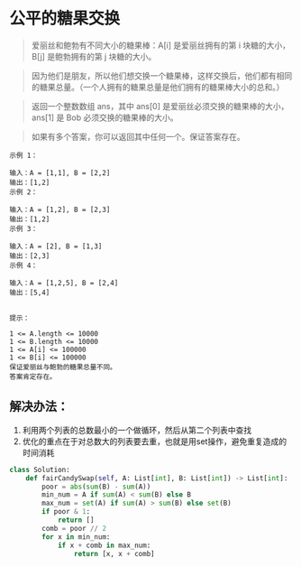# 公平的糖果交换

> 爱丽丝和鲍勃有不同大小的糖果棒：A[i] 是爱丽丝拥有的第 i 块糖的大小，B[j] 是鲍勃拥有的第 j 块糖的大小。

> 因为他们是朋友，所以他们想交换一个糖果棒，这样交换后，他们都有相同的糖果总量。（一个人拥有的糖果总量是他们拥有的糖果棒大小的总和。）

> 返回一个整数数组 ans，其中 ans[0] 是爱丽丝必须交换的糖果棒的大小，ans[1] 是 Bob 必须交换的糖果棒的大小。

> 如果有多个答案，你可以返回其中任何一个。保证答案存在。


```
示例 1：

输入：A = [1,1], B = [2,2]
输出：[1,2]
示例 2：

输入：A = [1,2], B = [2,3]
输出：[1,2]
示例 3：

输入：A = [2], B = [1,3]
输出：[2,3]
示例 4：

输入：A = [1,2,5], B = [2,4]
输出：[5,4]


提示：

1 <= A.length <= 10000
1 <= B.length <= 10000
1 <= A[i] <= 100000
1 <= B[i] <= 100000
保证爱丽丝与鲍勃的糖果总量不同。
答案肯定存在。
```

## 解决办法：
1. 利用两个列表的总数最小的一个做循环，然后从第二个列表中查找
2. 优化的重点在于对总数大的列表要去重，也就是用set操作，避免重复造成的时间消耗

```python
class Solution:
    def fairCandySwap(self, A: List[int], B: List[int]) -> List[int]:
        poor = abs(sum(B) - sum(A))
        min_num = A if sum(A) < sum(B) else B
        max_num = set(A) if sum(A) > sum(B) else set(B)
        if poor & 1:
            return []
        comb = poor // 2
        for x in min_num:
            if x + comb in max_num:
                return [x, x + comb]
```
